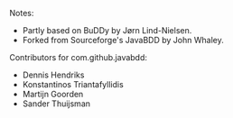 Notes:

* Partly based on BuDDy by Jørn Lind-Nielsen.
* Forked from Sourceforge's JavaBDD by John Whaley.

Contributors for com.github.javabdd:

* Dennis Hendriks
* Konstantinos Triantafyllidis
* Martijn Goorden
* Sander Thuijsman
